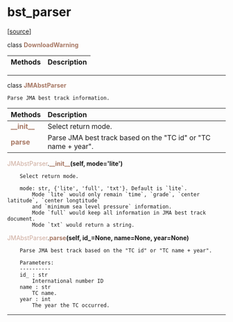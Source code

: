 # bst_parser  

[[source](../bst_parser.py)]  

class <span style="color:#a77864">**DownloadWarning**</span>




| Methods | Description |
| :------ | :---------- |


******
class <span style="color:#a77864">**JMAbstParser**</span>

    Parse JMA best track information.


| Methods | Description |
| :------ | :---------- |
| <font color="#a77864"> **\_\_init\_\_** </font> | Select return mode. |
| <font color="#a77864"> **parse** </font> | Parse JMA best track based on the "TC id" or "TC name + year". |


<span style="color:#cca99b">JMAbstParser</span>.<span style="color:#a77864">**\_\_init\_\_**</span>**(self, mode='lite')**

        Select return mode.
        
        mode: str, {'lite', 'full', 'txt'}. Default is `lite`.
            Mode `lite` would only remain `time`, `grade`, `center latitude`, `center longtitude`
            and `minimum sea level pressure` information.
            Mode `full` would keep all information in JMA best track document.
            Mode `txt` would return a string.

  
<span style="color:#cca99b">JMAbstParser</span>.<span style="color:#a77864">**parse**</span>**(self, id_=None, name=None, year=None)**

        Parse JMA best track based on the "TC id" or "TC name + year".
        
        Parameters:
        ----------
        id_ : str
            International number ID
        name : str
            TC name.
        year : int
            The year the TC occurred.

  
******
